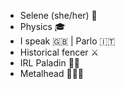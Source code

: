 - Selene (she/her) 🌙
- Physics 🎓
- I speak 🇬🇧 | Parlo 🇮🇹
- Historical fencer ⚔️
- IRL Paladin 🐉🎲
- Metalhead 🤘🏼🎶

<!---
selene-ithil/selene-ithil is a ✨ special ✨ repository because its `README.md` (this file) appears on your GitHub profile.
You can click the Preview link to take a look at your changes.
--->
